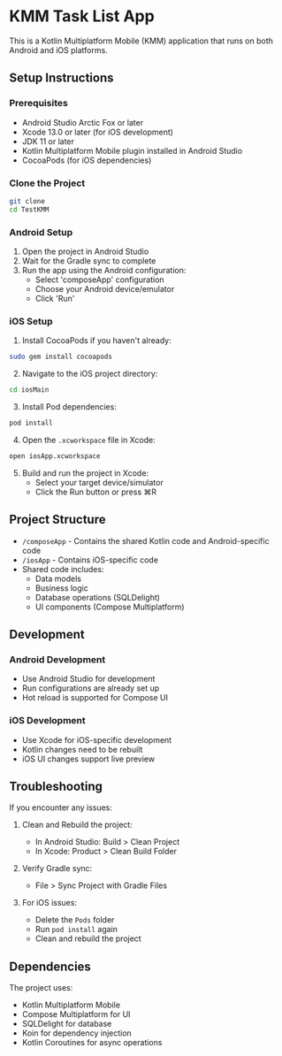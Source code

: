 # KMM Task List App

This is a Kotlin Multiplatform Mobile (KMM) application that runs on both Android and iOS platforms.

## Setup Instructions

### Prerequisites

- Android Studio Arctic Fox or later
- Xcode 13.0 or later (for iOS development)
- JDK 11 or later
- Kotlin Multiplatform Mobile plugin installed in Android Studio
- CocoaPods (for iOS dependencies)

### Clone the Project

```bash
git clone 
cd TestKMM
```

### Android Setup

1. Open the project in Android Studio
2. Wait for the Gradle sync to complete
3. Run the app using the Android configuration:
   - Select 'composeApp' configuration
   - Choose your Android device/emulator
   - Click 'Run'

### iOS Setup

1. Install CocoaPods if you haven't already:
```bash
sudo gem install cocoapods
```

2. Navigate to the iOS project directory:
```bash
cd iosMain
```

3. Install Pod dependencies:
```bash
pod install
```

4. Open the `.xcworkspace` file in Xcode:
```bash
open iosApp.xcworkspace
```

5. Build and run the project in Xcode:
   - Select your target device/simulator
   - Click the Run button or press ⌘R

## Project Structure

- `/composeApp` - Contains the shared Kotlin code and Android-specific code
- `/iosApp` - Contains iOS-specific code
- Shared code includes:
  - Data models
  - Business logic
  - Database operations (SQLDelight)
  - UI components (Compose Multiplatform)

## Development

### Android Development
- Use Android Studio for development
- Run configurations are already set up
- Hot reload is supported for Compose UI

### iOS Development
- Use Xcode for iOS-specific development
- Kotlin changes need to be rebuilt
- iOS UI changes support live preview

## Troubleshooting

If you encounter any issues:

1. Clean and Rebuild the project:
   - In Android Studio: Build > Clean Project
   - In Xcode: Product > Clean Build Folder

2. Verify Gradle sync:
   - File > Sync Project with Gradle Files

3. For iOS issues:
   - Delete the `Pods` folder
   - Run `pod install` again
   - Clean and rebuild the project

## Dependencies

The project uses:
- Kotlin Multiplatform Mobile
- Compose Multiplatform for UI
- SQLDelight for database
- Koin for dependency injection
- Kotlin Coroutines for async operations
